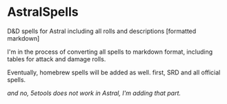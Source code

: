 # AstralSpells
D&amp;D spells for Astral including all rolls and descriptions [formatted markdown]


I'm in the process of converting all spells to markdown format, including tables for attack and damage rolls.

Eventually, homebrew spells will be added as well. first, SRD and all official spells.


_and no, 5etools does not work in Astral, I'm adding that part._
